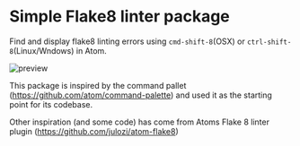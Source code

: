 # Simple Flake8 linter package

Find and display flake8 linting errors using `cmd-shift-8`(OSX) or `ctrl-shift-8`(Linux/Wndows) in Atom.

![preview](https://raw.github.com/induane/simple-flake8/master/preview.png)

This package is inspired by the command pallet (https://github.com/atom/command-palette)
and used it as the starting point for its codebase.

Other inspiration (and some code) has come from Atoms Flake 8 linter plugin (https://github.com/julozi/atom-flake8)


